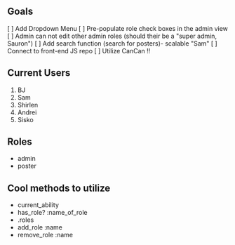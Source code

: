 ## Goals

[ ] Add Dropdown Menu
[ ] Pre-populate role check boxes in the admin view
[ ] Admin can not edit other admin roles (should their be a "super admin, Sauron")
[ ] Add search function (search for posters)- scalable "Sam"
[ ] Connect to front-end JS repo
[ ] Utilize CanCan !!

## Current Users

1. BJ
2. Sam
3. Shirlen
4. Andrei
5. Sisko

## Roles

- admin
- poster

## Cool methods to utilize

- current_ability
- has_role? :name_of_role
- .roles
- add_role :name
- remove_role :name
